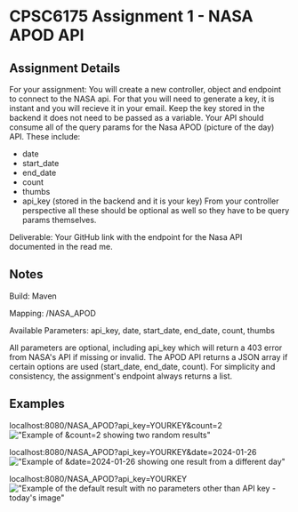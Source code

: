 # CPSC6175 Assignment 1 - NASA APOD API

## Assignment Details
For your assignment: You will create a new controller, object and endpoint to connect to the NASA api. For that you will need to generate a key, it is instant and you will recieve it in your email. Keep the key stored in the backend it does not need to be passed as a variable.
Your API should consume all of the query params for the Nasa APOD (picture of the day) API. These include:
* date
* start_date
* end_date
* count
* thumbs
* api_key (stored in the backend and it is your key)
From your controller perspective all these should be optional as well so they have to be query params themselves.

Deliverable: Your GitHub link with the endpoint for the Nasa API documented in the read me.

## Notes
Build: Maven

Mapping: /NASA_APOD

Available Parameters: api_key, date, start_date, end_date, count, thumbs

All parameters are optional, including api_key which will return a 403 error from NASA's API if missing or invalid. The APOD API returns a JSON array if certain options are used (start_date, end_date, count). For simplicity and consistency, the assignment's endpoint always returns a list.


## Examples
localhost:8080/NASA_APOD?api_key=YOURKEY&count=2
!["Example of &count=2 showing two random results"](https://i.imgur.com/s4izPsN.png)

localhost:8080/NASA_APOD?api_key=YOURKEY&date=2024-01-26
!["Example of &date=2024-01-26 showing one result from a different day"](https://i.imgur.com/RzW2ibv.png)

localhost:8080/NASA_APOD?api_key=YOURKEY
!["Example of the default result with no parameters other than API key - today's image"](https://i.imgur.com/bhHS03C.png)
